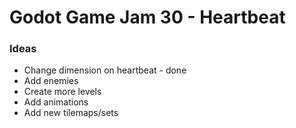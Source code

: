 # Godot Game Jam 30 - Heartbeat

### Ideas

- Change dimension on heartbeat - done
- Add enemies
- Create more levels
- Add animations
- Add new tilemaps/sets
